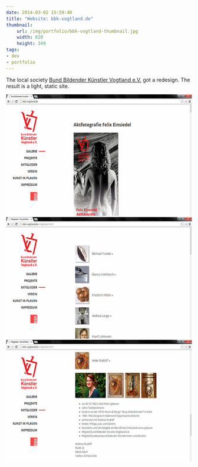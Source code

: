 ```yaml
---
date: 2014-03-02 15:59:40
title: "Website: bbk-vogtland.de"
thumbnail:
    url: /img/portfolio/bbk-vogtland-thumbnail.jpg
    width: 620
    height: 349
tags:
- dev
- portfolio
---
```

The local society [Bund Bildender Künstler Vogtland e.V.](http://bbk-vogtland.de) got a redesign. The result is a light, static site.

<img src="/img/portfolio/bbk-vogtland-1.jpg" alt="BBK Vogtland homepage" width="620" height="330">

<img src="/img/portfolio/bbk-vogtland-2.jpg" alt="BBK Vogtland members page" width="620" height="330">

<img src="/img/portfolio/bbk-vogtland-3.jpg" alt="BBK Vogtland detail view for members page" width="620" height="330">
